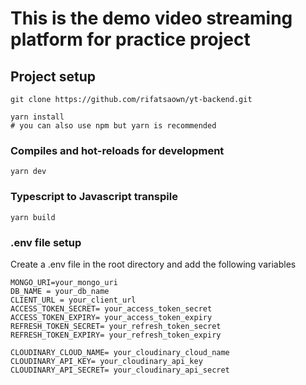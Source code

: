 # This is the demo video streaming platform for practice project
## Project setup

```
git clone https://github.com/rifatsaown/yt-backend.git
```
```
yarn install
# you can also use npm but yarn is recommended
```

### Compiles and hot-reloads for development

```
yarn dev
```

### Typescript to Javascript transpile 

```
yarn build
```

### .env file setup
Create a .env file in the root directory and add the following variables

```
MONGO_URI=your_mongo_uri
DB_NAME = your_db_name
CLIENT_URL = your_client_url
ACCESS_TOKEN_SECRET= your_access_token_secret
ACCESS_TOKEN_EXPIRY= your_access_token_expiry
REFRESH_TOKEN_SECRET= your_refresh_token_secret
REFRESH_TOKEN_EXPIRY= your_refresh_token_expiry

CLOUDINARY_CLOUD_NAME= your_cloudinary_cloud_name
CLOUDINARY_API_KEY= your_cloudinary_api_key
CLOUDINARY_API_SECRET= your_cloudinary_api_secret
```